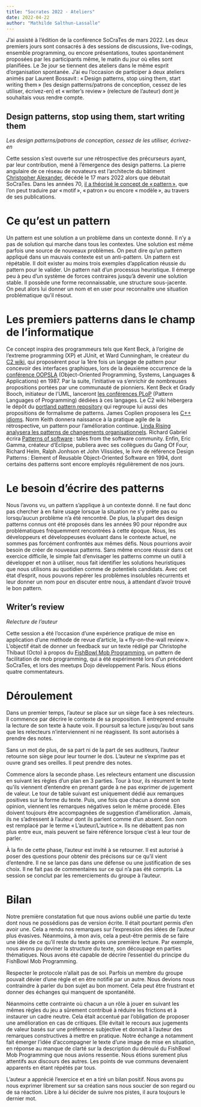 ```yaml
---
title: "Socrates 2022 - Ateliers"
date: 2022-04-22
author: "Mathilde Salthun-Lassalle"
---
```

J’ai assisté à l’édition de la conférence SoCraTes de mars 2022. Les deux premiers jours sont consacrés à des sessions de discussions, live-codings, ensemble programming, ou encore présentations, toutes spontanément proposées par les participants même, le matin du jour où elles sont planifiées. Le 3e jour se tiennent des ateliers dans le même esprit d’organisation spontanée. J’ai eu l’occasion de participer à deux ateliers animés par Laurent Bossavit : « Design patterns, stop using them, start writing them » (les design patterns/patrons de conception, cessez de les utiliser, écrivez-en) et « writer’s review » (relecture de l’auteur) dont je souhaitais vous rendre compte.
## Design patterns, stop using them, start writing them 
_Les design patterns/patrons de conception, cessez de les utiliser, écrivez-en_

Cette session s’est ouverte sur une rétrospective des précurseurs ayant, par leur contribution, mené à l’émergence des design patterns. La pierre angulaire de ce réseau de novateurs est l’architecte du bâtiment [Christopher Alexander](https://fr.wikipedia.org/wiki/Christopher_Alexander), décédé le 17 mars 2022 alors que débutait SoCraTes. Dans les années 70, [il a théorisé le concept de « pattern »](https://www.patternlanguage.com/archive/ieee.html), que l’on peut traduire par « motif », « patron » ou encore « modèle », au travers de ses publications.

# Ce qu’est un pattern

Un pattern est une solution a un problème dans un contexte donné. Il n’y a pas de solution qui marche dans tous les contextes. Une solution est même parfois une source de nouveaux problèmes. On peut dire qu’un pattern appliqué dans un mauvais contexte est un anti-pattern. Un pattern est répétable. Il doit exister au moins trois exemples d’application réussie du pattern pour le valider. Un pattern nait d’un processus heuristique. Il émerge peu à peu d’un système de forces contraires jusqu’à devenir une solution stable. Il possède une forme reconnaissable, une structure sous-jacente. On peut alors lui donner un nom et en user pour reconnaitre une situation problématique qu’il résout.

# Les premiers patterns dans le champ de l’informatique

Ce concept inspira des programmeurs tels que Kent Beck, à l’origine de l’extreme programming (XP) et JUnit, et Ward Cunningham, le créateur du [C2 wiki](https://wiki.c2.com/), qui proposèrent pour la 1ère fois un langage de pattern pour concevoir des interfaces graphiques, lors de la deuxième occurrence de la [conférence OOPSLA](https://www.sigplan.org/Conferences/OOPSLA/) (Object-Oriented Programming, Systems, Languages & Applications) en 1987. Par la suite, l’initiative va s’enrichir de nombreuses propositions portées par une communauté de pionniers. Kent Beck et Grady Booch, initiateur de l’UML, lanceront [les conférences PLoP](https://hillside.net/conferences/plop) (Pattern Languages of Programming) dédiées à ces langages. Le C2 wiki hébergera le dépôt du [portland pattern repository](https://wiki.c2.com/?PortlandPatternRepository) qui regroupe lui aussi des propositions de formalisme de patterns. James Coplien proposera les [C++ idioms](http://www.laputan.org/pub/sag/coplien-idioms.pdf). Norm Keith donnera naissance à la pratique agile de la rétrospective, un pattern pour l’amélioration continue. [Linda Rising analysera les patterns de changements organisationnels](https://www.infoq.com/podcasts/linda-rising-patterns-innovation/). Richard Gabriel écrira [Patterns of software](https://www.dreamsongs.com/Files/PatternsOfSoftware.pdf) : tales from the software community. Enfin, Eric Gamma, créateur d’Eclipse, publiera avec ses collègues du Gang Of Four, Richard Helm, Ralph Jonhson et John Vlissides, le livre de référence Design Patterns : Element of Reusable Object-Oriented Software en 1994, dont certains des patterns sont encore employés régulièrement de nos jours.

# Le besoin d’écrire des patterns

Nous l’avons vu, un pattern s’applique à un contexte donné. Il ne faut donc pas chercher à en faire usage lorsque la situation ne s’y prête pas ou lorsqu’aucun problème n’a été rencontré. De plus, la plupart des design patterns connus ont été proposés dans les années 90 pour répondre aux problématiques fréquemment rencontrées à cette époque. Nous, les développeurs et développeuses évoluant dans le contexte actuel, ne sommes pas forcément confrontés aux mêmes défis. Nous pourrions avoir besoin de créer de nouveaux patterns. Sans même encore réussir dans cet exercice difficile, le simple fait d’envisager les patterns comme un outil à développer et non à utiliser, nous fait identifier les solutions heuristiques que nous utilisons au quotidien comme de potentiels candidats. Avec cet état d’esprit, nous pouvons repérer les problèmes insolubles récurrents et leur donner un nom pour en discuter entre nous, à attendant d’avoir trouvé le bon pattern.
## Writer’s review 
_Relecture de l’auteur_

Cette session a été l’occasion d’une expérience pratique de mise en application d’une méthode de revue d’article, la « fly-on-the-wall review ». L’objectif était de donner un feedback sur un texte rédigé par Christophe Thibaut (Octo) à propos du [FishBowl Mob Programming](https://tjenwellens.eu/blog/pattern-fish-bowl-mob-programming/), un pattern de facilitation de mob programming, qui a été expérimenté lors d’un précédent SoCraTes, et lors des meetups Dojo développement Paris. Nous étions quatre commentateurs.

# Déroulement

Dans un premier temps, l’auteur se place sur un siège face à ses relecteurs. Il commence par décrire le contexte de sa proposition. Il entreprend ensuite la lecture de son texte à haute voix. Il poursuit sa lecture jusqu’au bout sans que les relecteurs n’interviennent ni ne réagissent. Ils sont autorisés à prendre des notes.

Sans un mot de plus, de sa part ni de la part de ses auditeurs, l’auteur retourne son siège pour leur tourner le dos. L’auteur ne s’exprime pas et ouvre grand ses oreilles. Il peut prendre des notes.

Commence alors la seconde phase. Les relecteurs entament une discussion en suivant les règles d’un plan en 3 parties. Tour à tour, ils résument le texte qu’ils viennent d’entendre en prenant garde à ne pas exprimer de jugement de valeur. Le tour de table suivant est uniquement dédié aux remarques positives sur la forme du texte. Puis, une fois que chacun a donné son opinion, viennent les remarques négatives selon le même procédé. Elles doivent toujours être accompagnées de suggestion d’amélioration. Jamais, ils ne s’adressent à l’auteur dont ils parlent comme d’un absent. Son nom est remplacé par le terme « L’auteur/L’autrice ». Ils ne débattent pas non plus entre eux, mais peuvent se faire référence lorsque c’est à leur tour de parler.

À la fin de cette phase, l’auteur est invité à se retourner. Il est autorisé à poser des questions pour obtenir des précisons sur ce qu’il vient d’entendre. Il ne se lance pas dans une défense ou une justification de ses choix. Il ne fait pas de commentaires sur ce qui n’a pas été compris. La session se conclut par les remerciements du groupe à l’auteur.

# Bilan

Notre première constatation fut que nous avions oublié une partie du texte dont nous ne possédions pas de version écrite. Il était pourtant permis d’en avoir une. Cela a rendu nos remarques sur l’expression des idées de l’auteur plus évasives. Néanmoins, à mon avis, cela a peut-être permis de se faire une idée de ce qu’il reste du texte après une première lecture. Par exemple, nous avons pu deviner la structure du texte, son découpage en parties thématiques. Nous avons été capable de décrire l’essentiel du principe du FishBowl Mob Programming.

Respecter le protocole n’allait pas de soi. Parfois un membre du groupe pouvait dévier d’une règle et en être notifié par un autre. Nous devions nous contraindre à parler du bon sujet au bon moment. Cela peut être frustrant et donner des échanges qui manquent de spontanéité.

Néanmoins cette contrainte où chacun a un rôle à jouer en suivant les mêmes règles du jeu a sûrement contribué à réduire les frictions et à instaurer un cadre neutre. Cela était accentué par l’obligation de proposer une amélioration en cas de critiques. Elle évitait le recours aux jugements de valeur basés sur une préférence subjective et donnait à l’auteur des remarques constructives à mettre en pratique. Notre échange a notamment fait émerger l’idée d’accompagner le texte d’une image de mise en situation, en réponse au manque de clarté sur la description du déroulé du FishBowl Mob Programming que nous avions ressentie. Nous étions surement plus attentifs aux discours des autres. Les points de vue communs devenaient apparents en étant répétés par tous.

L’auteur a apprécié l’exercice et en a tiré un bilan positif. Nous avons pu nous exprimer librement sur sa création sans nous soucier de son regard ou de sa réaction. Libre à lui décider de suivre nos pistes, il aura toujours le dernier mot.

